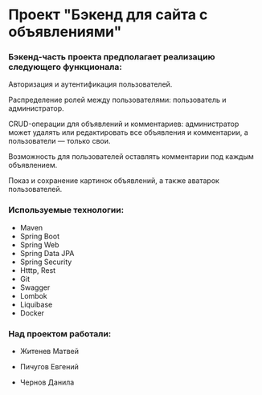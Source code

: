 <h1>Проект "Бэкенд для сайта с объявлениями"</h1>


<h3>Бэкенд-часть проекта предполагает реализацию следующего функционала:</h3>

Авторизация и аутентификация пользователей.

Распределение ролей между пользователями: пользователь и администратор.

CRUD-операции для объявлений и комментариев: администратор может удалять или редактировать все объявления и комментарии, а пользователи — только свои.

Возможность для пользователей оставлять комментарии под каждым объявлением.

Показ и сохранение картинок объявлений, а также аватарок пользователей.

<h3>Используемые технологии:</h3>

- Maven
- Spring Boot
- Spring Web
- Spring Data JPA
- Spring Security
- Htttp, Rest
- Git
- Swagger
- Lombok
- Liquibase
- Docker

<h3>Над проектом работали:</h3>

- Житенев Матвей

- Пичугов Евгений

- Чернов Данила



